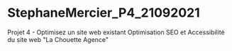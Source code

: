 # StephaneMercier_P4_21092021

Projet 4 - Optimisez un site web existant
Optimisation SEO et Accessibilité du site web "La Chouette Agence"
